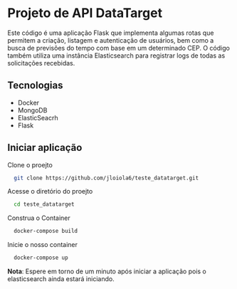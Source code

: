 
# Projeto de API DataTarget
Este código é uma aplicação Flask que implementa algumas rotas que permitem a criação, listagem e autenticação de usuários, bem como a busca de previsões do tempo com base em um determinado CEP. O código também utiliza uma instância Elasticsearch para registrar logs de todas as solicitações recebidas.




## Tecnologias

- Docker
- MongoDB
- ElasticSeacrh
- Flask


## Iniciar aplicação

Clone o proejto

```bash
  git clone https://github.com/jloiola6/teste_datatarget.git
```

Acesse o diretório do proejto

```bash
  cd teste_datatarget
```

Construa o Container

```bash
  docker-compose build
```

Inicie o nosso container

```bash
  docker-compose up
```


**Nota**: Espere em torno de um minuto após iniciar a aplicação pois o elasticsearch ainda estará iniciando.

